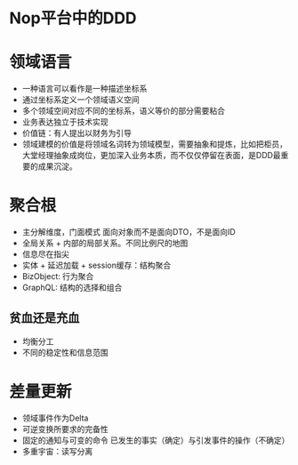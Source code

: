 # Nop平台中的DDD

# 领域语言

* 一种语言可以看作是一种描述坐标系
* 通过坐标系定义一个领域语义空间
* 多个领域空间对应不同的坐标系，语义等价的部分需要粘合
* 业务表达独立于技术实现
* 价值链：有人提出以财务为引导
* 领域建模的价值是将领域名词转为领域模型，需要抽象和提炼，比如把柜员，大堂经理抽象成岗位，更加深入业务本质，而不仅仅停留在表面，是DDD最重要的成果沉淀。

# 聚合根

* 主分解维度，门面模式
面向对象而不是面向DTO，不是面向ID
* 全局关系 + 内部的局部关系。不同比例尺的地图
* 信息尽在指尖
* 实体 + 延迟加载 + session缓存：结构聚合
* BizObject: 行为聚合
* GraphQL: 结构的选择和组合 

## 贫血还是充血

* 均衡分工
* 不同的稳定性和信息范围

# 差量更新

* 领域事件作为Delta
* 可逆变换所要求的完备性
* 固定的通知与可变的命令
已发生的事实（确定）与引发事件的操作（不确定）
* 多重宇宙：读写分离

